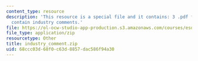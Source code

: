 ```yaml
---
content_type: resource
description: 'This resource is a special file and it contains: 3 .pdf files which
  contain industry comments.'
file: https://ol-ocw-studio-app-production.s3.amazonaws.com/courses/esd-68j-communications-and-information-policy-spring-2006/68ccc03d68f0c63d8857dac586f94a30_industry_comment.zip
file_type: application/zip
resourcetype: Other
title: industry_comment.zip
uid: 68ccc03d-68f0-c63d-8857-dac586f94a30
---
```

